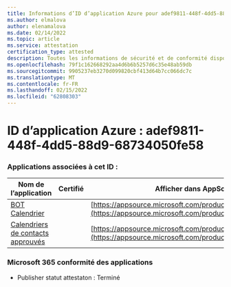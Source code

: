 ```yaml
---
title: Informations d’ID d’application Azure pour adef9811-448f-4dd5-88d9-68734050fe58
ms.author: elmalova
author: elenamalova
ms.date: 02/14/2022
ms.topic: article
ms.service: attestation
certification_type: attested
description: Toutes les informations de sécurité et de conformité disponibles pour adef9811-448f-4dd5-88d9-68734050fe58.
ms.openlocfilehash: 79f1c162668292aa4d6b6b5257d6c35e48ab59db
ms.sourcegitcommit: 9905237eb3270d099820cbf413d64b7cc066dc7c
ms.translationtype: MT
ms.contentlocale: fr-FR
ms.lasthandoff: 02/15/2022
ms.locfileid: "62808303"
---
```

# <a name="azure-app-id-adef9811-448f-4dd5-88d9-68734050fe58"></a>ID d’application Azure : adef9811-448f-4dd5-88d9-68734050fe58


### <a name="apps-associated-with-this-id"></a>Applications associées à cet ID :
| **Nom de l’application** | **Certifié** | **Afficher dans AppSource** |
|--------------|---------------|-----------------------|
| [BOT Calendrier](https://docs.microsoft.com/microsoft-365-app-certification/forward/WA104381271) |  | [https://appsource.microsoft.com/product/office/WA104381271](https://appsource.microsoft.com/product/office/WA104381271) |
| [Calendriers de contacts approuvés](https://docs.microsoft.com/microsoft-365-app-certification/forward/WA104380294) |  | [https://appsource.microsoft.com/product/office/WA104380294](https://appsource.microsoft.com/product/office/WA104380294) |

### <a name="microsoft-365-app-compliance-status"></a>Microsoft 365 conformité des applications
- Publisher statut attestaton : Terminé
